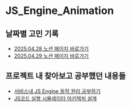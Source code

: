 # JS_Engine_Animation

## 날짜별 고민 기록

- [2025.04.28 노션 페이지 바로가기](https://chain-orca-94b.notion.site/2024-04-28-1e365c5d481980a3ae8ec75d7fa4ede2?pvs=4)
- [2025.04.29 노션 페이지 바로가기](https://chain-orca-94b.notion.site/2024-04-29-1e465c5d481980cfaf3ffe27579eb122?pvs=74)

## 프로젝트 내 찾아보고 공부했던 내용들

- [서비스내 JS Engine 동작 원리 공부하기](https://chain-orca-94b.notion.site/JS-Engine-1e465c5d481980a3b687d19896834470?pvs=74)
- [JS코드 실행 시뮬레이터 아키텍처 설계](https://chain-orca-94b.notion.site/JS-1e465c5d48198028b29def7e88882b0c?pvs=74)
